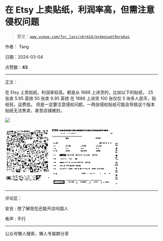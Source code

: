 # 在 Etsy 上卖贴纸，利润率高，但需注意侵权问题

> 原文：[`www.yuque.com/for_lazy/xkrm14/gv4qgiwqt9prwkai`](https://www.yuque.com/for_lazy/xkrm14/gv4qgiwqt9prwkai)

作者： Tang

日期：2024-03-04

点赞数：**43**

* * *

正文：

在 Etsy 上卖贴纸，利润率较高。都是从 1688 上进货的，比如以下的贴纸， 25 张卖 5.95 英镑 50 张卖 9.95 英镑
在 1688 上进货 100 张仅仅 5 块多人民币，贴纸轻，运费低。 但是一定要注意侵权问题，一两张侵权贴纸可能会导致这个版本贴纸无法售卖，甚至店铺被封。

![](img/d95b4ddc730f0808a12c23df959997d6.png)

![](img/1b03b399f08a902a2974bef94c96e4cc.png)

* * *

评论区：

安吉 : 想了解现在还能开店吗国人

希声 : 不行

* * *

公众号懒人搜索，懒人专属群分享